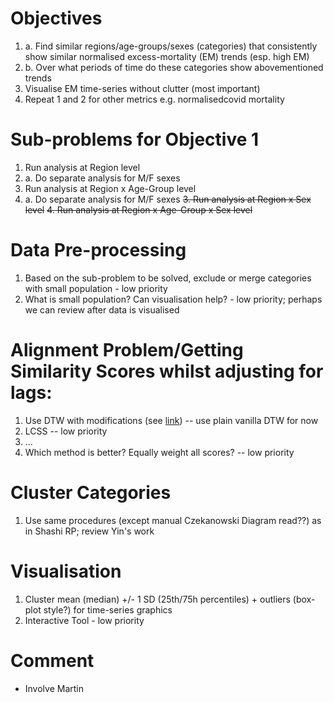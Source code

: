 # Objectives
1. a. Find similar regions/age-groups/sexes (categories) that consistently show similar normalised excess-mortality (EM) trends (esp. high EM)
1. b. Over what periods of time do these categories show abovementioned trends
2. Visualise EM time-series without clutter (most important)
3. Repeat 1 and 2 for other metrics e.g. normalisedcovid mortality

# Sub-problems for Objective 1
1. Run analysis at Region level
1. a. Do separate analysis for M/F sexes
2. Run analysis at Region x Age-Group level
2. a. Do separate analysis for M/F sexes
~~3. Run analysis at Region x Sex level~~
~~4. Run analysis at Region x Age-Group x Sex level~~


# Data Pre-processing
1. Based on the sub-problem to be solved, exclude or merge categories with small population - low priority
2. What is small population? Can visualisation help? - low priority; perhaps we can review after data is visualised

# Alignment Problem/Getting Similarity Scores whilst adjusting for lags:
1. Use DTW with modifications (see [link](https://tslearn.readthedocs.io/en/stable/user_guide/dtw.html#id1)) -- use plain vanilla DTW for now
2. LCSS -- low priority
3. ...
4. Which method is better? Equally weight all scores? -- low priority

# Cluster Categories
1. Use same procedures (except manual Czekanowski Diagram read??) as in Shashi RP; review Yin's work

# Visualisation
1. Cluster mean (median) +/- 1 SD (25th/75h percentiles) + outliers (box-plot style?) for time-series graphics
2. Interactive Tool - low priority

# Comment
- Involve Martin
